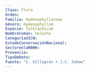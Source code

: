 ```yaml
---
Clase: Flora
Orden: 
Familia: Hymenophyllaceae
Género: Hymenophyllum
Especie: falklandicum
NombreComún: helecho
CategoríaUICN: 
EstadoConservaciónNacional: 
SectorenlaRBHH: 
Presencia: 
TipoDeDato: 
Fuente: "C. Villagran + J.C. Johow"
---
```

